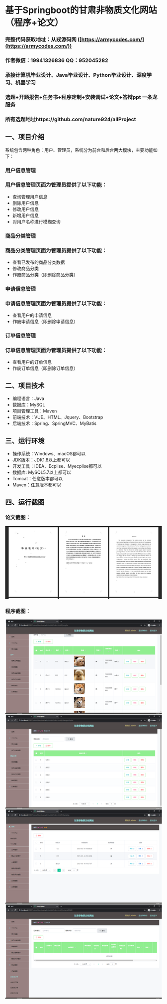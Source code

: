 基于Springboot的甘肃非物质文化网站（程序+论文）
=
### 完整代码获取地址：从戎源码网 ([https://armycodes.com/](https://armycodes.com/))
### 作者微信：19941326836  QQ：952045282 
### 承接计算机毕业设计、Java毕业设计、Python毕业设计、深度学习、机器学习
### 选题+开题报告+任务书+程序定制+安装调试+论文+答辩ppt 一条龙服务
### 所有选题地址https://github.com/nature924/allProject

一、项目介绍
---
系统包含两种角色：用户、管理员，系统分为前台和后台两大模块，主要功能如下：
### 用户信息管理

### 用户信息管理页面为管理员提供了以下功能：
- 查询管理用户信息
- 删除用户信息
- 修改用户信息
- 新增用户信息
- 对用户名称进行模糊查询

### 商品分类管理

### 商品分类管理页面为管理员提供了以下功能：
- 查看已发布的商品分类数据
- 修改商品分类
- 作废商品分类（即删除商品分类）

### 申请信息管理

### 申请信息管理页面为管理员提供了以下功能：
- 查看用户的申请信息
- 作废申请信息（即删除申请信息）

### 订单信息管理

### 订单信息管理页面为管理员提供了以下功能：
- 查看用户的订单信息
- 作废订单信息（即删除订单信息）




二、项目技术
---
- 编程语言：Java
- 数据库：MySQL
- 项目管理工具：Maven
- 前端技术：VUE、HTML、Jquery、Bootstrap
- 后端技术：Spring、SpringMVC、MyBatis

三、运行环境
---
- 操作系统：Windows、macOS都可以
- JDK版本：JDK1.8以上都可以
- 开发工具：IDEA、Ecplise、Myecplise都可以
- 数据库: MySQL5.7以上都可以
- Tomcat：任意版本都可以
- Maven：任意版本都可以

四、运行截图
---
### 论文截图：
![image/1.png](limage/1.png)

### 程序截图：
![image/1.png](image/1.png)
![image/1.png](image/2.png)
![image/1.png](image/3.png)
![image/1.png](image/4.png)


